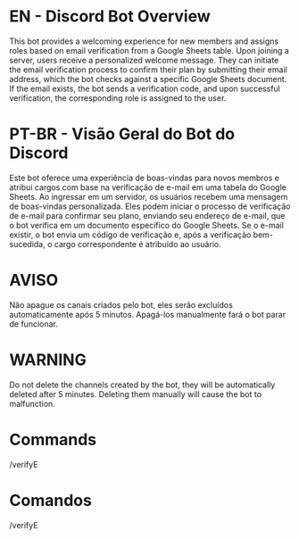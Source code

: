 # EN - Discord Bot Overview

This bot provides a welcoming experience for new members and assigns roles based on email verification from a Google Sheets table. Upon joining a server, users receive a personalized welcome message. They can initiate the email verification process to confirm their plan by submitting their email address, which the bot checks against a specific Google Sheets document. If the email exists, the bot sends a verification code, and upon successful verification, the corresponding role is assigned to the user.

# PT-BR - Visão Geral do Bot do Discord

Este bot oferece uma experiência de boas-vindas para novos membros e atribui cargos com base na verificação de e-mail em uma tabela do Google Sheets. Ao ingressar em um servidor, os usuários recebem uma mensagem de boas-vindas personalizada. Eles podem iniciar o processo de verificação de e-mail para confirmar seu plano, enviando seu endereço de e-mail, que o bot verifica em um documento específico do Google Sheets. Se o e-mail existir, o bot envia um código de verificação e, após a verificação bem-sucedida, o cargo correspondente é atribuído ao usuário.



# AVISO 
Não apague os canais criados pelo bot, eles serão excluídos automaticamente após 5 minutos. Apagá-los manualmente fará o bot parar de funcionar.

# WARNING
Do not delete the channels created by the bot, they will be automatically deleted after 5 minutes. Deleting them manually will cause the bot to malfunction.


# Commands
/verifyE

# Comandos 
/verifyE